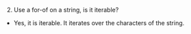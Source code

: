 2. Use a for-of on a string, is it iterable?
* Yes, it is iterable. It iterates over the characters of the string.